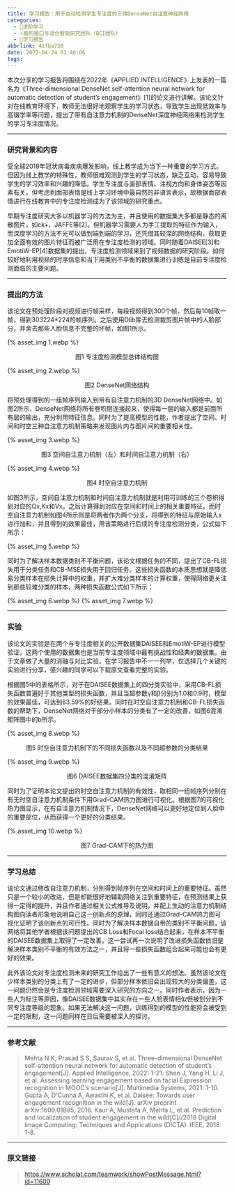 ```yaml
---
title: 学习报告：用于自动检测学生专注度的三维DenseNet自注意神经网络
categories:
  - 🌙进阶学习
  - ⭐脑机接口与混合智能研究团队（BCI团队）
  - 💫学习报告
abbrlink: 41fba730
date: 2022-04-24 01:40:06
tags:
---
```


本次分享的学习报告将围绕在2022年《APPLIED INTELLIGENCE》上发表的一篇名为《Three-dimensional DenseNet self-attention neural network for automatic detection of student’s engagement》[1]的论文进行讲解。该论文针对在线教育环境下，教师无法很好地观察学生的学习状态，导致学生出现低效率与高辍学率等问题，提出了带有自注意力机制的DenseNet深度神经网络来检测学生的学习专注度情况。

<!--more-->

***

### 研究背景和内容

受全球2019年冠状病毒疾病爆发影响，线上教学成为当下一种重要的学习方式。但因为线上教学的特殊性，教师很难观测到学生的学习状态，缺乏互动，容易导致学生的学习效率和兴趣的降低。学生专注度与面部表情、注视方向和身体姿态等因素有关，但考虑到面部表情是线上学习环境中最自然的非语言表示，故根据面部表情进行在线教育中的专注度检测成为了该领域的研究重点。

早期专注度研究大多以机器学习的方法为主，并且使用的数据集大多都是静态的离散图片，如ck+、JAFFE等[2]。但机器学习需要人为手工提取的特征作为输入，而深度学习的方法不光可以做到端到端的学习，还凭借其较深的网络结构，获取更加全面有效的图片特征而被广泛用在专注度检测的领域。同时随着DAISEE[3]和EmotiW-EP[4]数据集的提出，专注度检测领域来到了视频数据的研究阶段。如何较好地利用视频的时序信息和当下用类别不平衡的数据集进行训练是目前专注度检测面临的主要问题。

***

### 提出的方法

该论文在预处理阶段对视频进行帧采样，每段视频得到300个帧，然后每10帧取一帧，得到30*3*224*224的帧序列。之后使用Dlib库去检测裁剪图片帧中的人脸部分，并舍去那些人脸信息不完整的坏帧，如图1所示。

{% asset_img 1.webp %}
<div align='center'>图1 专注度检测模型总体结构图</div>

{% asset_img 2.webp %}
<div align='center'>图2 DenseNet网络结构</div>

将预处理得到的一组帧序列输入到带有自注意力机制的3D DenseNet网络中。如图2所示，DenseNet网络将所有卷积层连接起来，使得每一层的输入都是前面所有层的输出，充分利用特征信息。同时为了提高模型的性能，作者提出了空间、时间和时空三种自注意力机制策略来发现图片内与图片间的重要相关性。

{% asset_img 3.webp %}
<div align='center'>图3 空间自注意力机制（左）和时间自注意力机制（右）</div>

{% asset_img 4.webp %}
<div align='center'>图4 时空自注意力机制</div>

如图3所示，空间自注意力机制和时间自注意力机制就是利用可训练的三个卷积得到对应的Qx,Kx和Vx，之后计算得到对应在空间和时间上的相关重要特征。而时空自注意力机制如图4所示则是将两者作为两个分支，将得到的特征与原始输入x进行加和，并且得到的效果最佳，用该策略进行后续的专注度检测分类，公式如下所示：

{% asset_img 5.webp %}

同时为了解决样本数据类别不平衡问题，该论文根据任务的不同，提出了CB-FL损失用于分类任务和CB-MSE损失用于回归任务。这些损失函数的本质思想就是降低易分类样本在损失计算中的权重，并扩大难分类样本的计算权重，使得网络更关注到那些较难分类的样本，两种损失函数公式如下所示：

{% asset_img 6.webp %}
{% asset_img 7.webp %}

***

### 实验

该论文的实验是在两个与专注度相关的公开数据集DAiSEE和EmotiW-EP进行模型验证，这两个使用的数据集也是当前专注度领域中最有挑战性和经典的数据集。由于文章做了大量的消融与对比实验，在学习报告中不一一列举，仅选择几个关键的实验进行分享，感兴趣的同学可以下载原文查看完整的实验。

根据图5中的表格所示，对于在DAISEE数据集上的四分类实验中，采用CB-FL损失函数普遍好于其他类型的损失函数，并且当超参数γ和β分别为1.0和0.9时，模型的效果最佳，可达到63.59%的好结果。同时在时空自注意力机制和CB-FL损失函数的帮助下，DenseNet网络对于部分小样本的分类有了一定的改善，如图6混淆矩阵图中的b所示。

{% asset_img 8.webp %}
<div align='center'>图5 时空自注意力机制下的不同损失函数以及不同超参数的分类结果</div>

{% asset_img 9.webp %}
<div align='center'>图6 DAISEE数据集四分类的混淆矩阵</div>

同时为了证明本论文提出的时空自注意力机制的有效性，取相同一组帧序列分别在有无时空自注意力机制条件下用Grad-CAM热力图进行可视化。根据图7的可视化热力图显示，在有自注意力机制情况下，DenseNet网络可以更好地定位到人脸中的重要部位，从而获得一个更好的分类结果。

{% asset_img 10.webp %}
<div align='center'>图7 Grad-CAM下的热力图</div>

***

### 学习总结

该论文通过修改自注意力机制，分别得到帧序列在空间和时间上的重要特征。虽然只是一个较小的改进，但是却能很好地辅助网络关注到重要特征，在预测结果上获得一定得的提升，并且作者通过相关公式推导及说明，并配上生动的注意力机制结构图向读者形象地说明自己这一创新点的原理，同时还通过Grad-CAM热力图可视化证明了该创新点的可行性。同时为了解决样本数据自带的类别不平衡问题，该网络将其他学者根据该问题提出的CB Loss和Focal loss结合起来，在样本不平衡的DAISEE数据集上取得了一定改善。这一尝试再一次说明了改进损失函数依旧是解决样本类别不平衡的有效方法之一，并且将一些损失函数组合起来可能也会有更好的效果。

此外该论文对专注度检测未来的研究工作给出了一些有意义的想法。虽然该论文在少样本类别的分类上有了一定的进步，但部分样本依旧会出现较大的分类偏差，这一问题仍然会是专注度检测领域需要深入研究的方向之一。同时作者表示，因为一些人为标注等原因，像DAISEE数据集中其实存在一些人脸表情相似但被划分到不同专注度等级的现象。如果无法解决这一问题，训练得到的模型的性能将会被受到一定的限制，这一问题同样在日后需要被深入的探讨。

***

### 参考文献

> Mehta N K, Prasad S S, Saurav S, et al. Three-dimensional DenseNet self-attention neural network for automatic detection of student’s engagement[J]. Applied Intelligence, 2022: 1-21.
> Shen J, Yang H, Li J, et al. Assessing learning engagement based on facial Expression recognition in MOOC’s scenario[J]. Multimedia Systems, 2021: 1-10.
> Gupta A, D'Cunha A, Awasthi K, et al. Daisee: Towards user engagement recognition in the wild[J]. arXiv preprint arXiv:1609.01885, 2016.
> Kaur A, Mustafa A, Mehta L, et al. Prediction and localization of student engagement in the wild[C]//2018 Digital Image Computing: Techniques and Applications (DICTA). IEEE, 2018: 1-8.

***

### 原文链接

> <https://www.scholat.com/teamwork/showPostMessage.html?id=11600>
